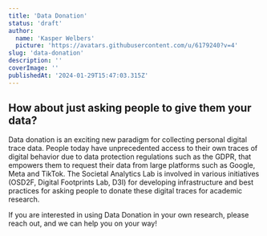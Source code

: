 ```yaml
---
title: 'Data Donation'
status: 'draft'
author:
  name: 'Kasper Welbers'
  picture: 'https://avatars.githubusercontent.com/u/6179240?v=4'
slug: 'data-donation'
description: ''
coverImage: ''
publishedAt: '2024-01-29T15:47:03.315Z'
---
```


## How about just asking people to give them your data?

Data donation is an exciting new paradigm for collecting personal digital trace data. People today have unprecedented access to their own traces of digital behavior due to data protection regulations such as the GDPR, that empowers them to request their data from large platforms such as Google, Meta and TikTok. The Societal Analytics Lab is involved in various initiatives (OSD2F, Digital Footprints Lab, D3I) for developing infrastructure and best practices for asking people to donate these digital traces for academic research.

If you are interested in using Data Donation in your own research, please reach out, and we can help you on your way!

